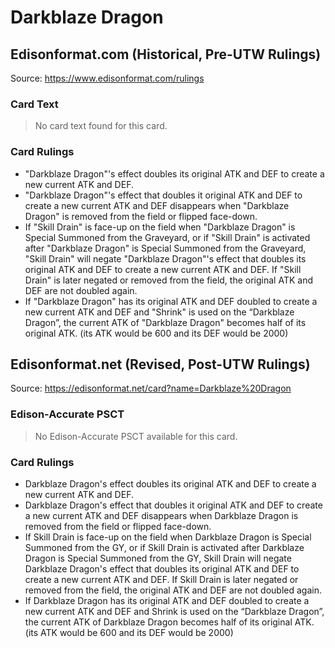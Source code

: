 # Darkblaze Dragon

## Edisonformat.com (Historical, Pre-UTW Rulings)

Source: https://www.edisonformat.com/rulings

### Card Text

> No card text found for this card.

### Card Rulings

*   "Darkblaze Dragon"'s effect doubles its original ATK and DEF to create a new current ATK and DEF.
*   "Darkblaze Dragon"'s effect that doubles it original ATK and DEF to create a new current ATK and DEF disappears when "Darkblaze Dragon" is removed from the field or flipped face-down.
*   If "Skill Drain" is face-up on the field when "Darkblaze Dragon" is Special Summoned from the Graveyard, or if "Skill Drain" is activated after "Darkblaze Dragon" is Special Summoned from the Graveyard, "Skill Drain" will negate "Darkblaze Dragon"'s effect that doubles its original ATK and DEF to create a new current ATK and DEF. If "Skill Drain" is later negated or removed from the field, the original ATK and DEF are not doubled again.
*   If "Darkblaze Dragon" has its original ATK and DEF doubled to create a new current ATK and DEF and "Shrink" is used on the “Darkblaze Dragon”, the current ATK of "Darkblaze Dragon" becomes half of its original ATK. (its ATK would be 600 and its DEF would be 2000)

## Edisonformat.net (Revised, Post-UTW Rulings)

Source: https://edisonformat.net/card?name=Darkblaze%20Dragon

### Edison-Accurate PSCT

> No Edison-Accurate PSCT available for this card.

### Card Rulings

*   Darkblaze Dragon's effect doubles its original ATK and DEF to create a new current ATK and DEF.
*   Darkblaze Dragon's effect that doubles it original ATK and DEF to create a new current ATK and DEF disappears when Darkblaze Dragon is removed from the field or flipped face-down.
*   If Skill Drain is face-up on the field when Darkblaze Dragon is Special Summoned from the GY, or if Skill Drain is activated after Darkblaze Dragon is Special Summoned from the GY, Skill Drain will negate Darkblaze Dragon's effect that doubles its original ATK and DEF to create a new current ATK and DEF. If Skill Drain is later negated or removed from the field, the original ATK and DEF are not doubled again.
*   If Darkblaze Dragon has its original ATK and DEF doubled to create a new current ATK and DEF and Shrink is used on the “Darkblaze Dragon”, the current ATK of Darkblaze Dragon becomes half of its original ATK. (its ATK would be 600 and its DEF would be 2000)
            